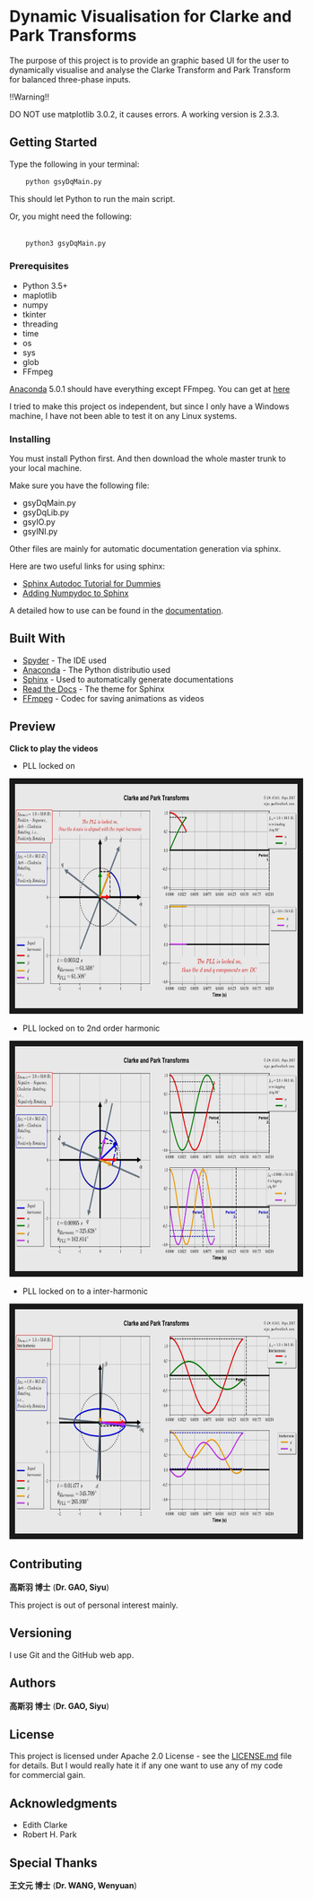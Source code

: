 # Dynamic Visualisation for Clarke and Park Transforms

The purpose of this project is to provide an graphic based UI for the user to dynamically visualise and analyse the Clarke Transform and Park Transform for balanced three-phase inputs.

!!Warning!!

DO NOT use matplotlib 3.0.2, it causes errors. A working version is 2.3.3.

## Getting Started

Type the following in your terminal:

```python
    python gsyDqMain.py
```

This should let Python to run the main script.

Or, you might need the following:

```python

    python3 gsyDqMain.py
```

### Prerequisites

* Python 3.5+
* maplotlib
* numpy
* tkinter
* threading
* time
* os
* sys
* glob
* FFmpeg

[Anaconda](https://www.anaconda.com/download/) 5.0.1 should have everything except FFmpeg. You can get at [here](https://www.ffmpeg.org/download.html)

I tried to make this project os independent, but since I only have a Windows machine, I have not been able to test it on any Linux systems.

### Installing

You must install Python first. And then download the whole master trunk to your local machine.

Make sure you have the following file:

* gsyDqMain.py
* gsyDqLib.py
* gsyIO.py
* gsyINI.py

Other files are mainly for automatic documentation generation via sphinx.

Here are two useful links for using sphinx:

* [Sphinx Autodoc Tutorial for Dummies](https://codeandchaos.wordpress.com/2012/07/30/sphinx-autodoc-tutorial-for-dummies/)
* [Adding Numpydoc to Sphinx](https://codeandchaos.wordpress.com/2012/08/09/sphinx-and-numpydoc/)

A detailed how to use can be found in the [documentation](documentation/html/index.html).

## Built With

* [Spyder](http://pythonhosted.org/spyder/) - The IDE used
* [Anaconda](https://www.anaconda.com/download/) - The Python distributio used
* [Sphinx](http://www.sphinx-doc.org/en/stable/) - Used to automatically generate documentations
* [Read the Docs](https://github.com/rtfd/sphinx_rtd_theme) - The theme for Sphinx
* [FFmpeg](https://www.ffmpeg.org/download.html) - Codec for saving animations as videos

## Preview

**Click to play the videos**

* PLL locked on

<a href="https://youtu.be/2oeq4zbtlhw" target="_blank"><img src="documentation/html/_video/demo1.png" alt="PLL locked on" height="400.5" border="10" /></a>

* PLL locked on to 2nd order harmonic

<a href="https://youtu.be/mL6ikK-dby4" target="_blank"><img src="documentation/html/_video/demo2.png" alt="PLL locked on" height="400.5" border="10" /></a>

* PLL locked on to a inter-harmonic

<a href="https://youtu.be/UelJGybYO2A" target="_blank"><img src="documentation/html/_video/demo3.png" alt="PLL locked on" height="400.5" border="10" /></a>


## Contributing

**高斯羽 博士** (**Dr. GAO, Siyu**)

This project is out of personal interest mainly.

## Versioning

I use Git and the GitHub web app.

## Authors

**高斯羽 博士** (**Dr. GAO, Siyu**)

## License

This project is licensed under Apache 2.0 License - see the [LICENSE.md](LICENSE.md) file for details. But I would really hate it if any one want to use any of my code for commercial gain.

## Acknowledgments

* Edith Clarke
* Robert H. Park

## Special Thanks

**王文元 博士** (**Dr. WANG, Wenyuan**)